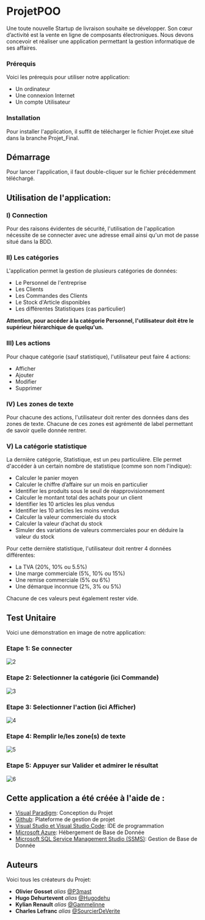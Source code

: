# ProjetPOO

Une toute nouvelle Startup de livraison souhaite se développer. Son cœur d’activité est la vente en ligne de composants électroniques. Nous devons concevoir et réaliser une application permettant la gestion informatique de ses affaires.

### Prérequis

Voici les prérequis pour utiliser notre application: 

- Un ordinateur
- Une connexion Internet
- Un compte Utilisateur 


### Installation

Pour installer l'application, il suffit de télécharger le fichier Projet.exe situé dans la branche Projet_Final.

## Démarrage

Pour lancer l'application, il faut double-cliquer sur le fichier précédemment téléchargé.

## Utilisation de l'application: 

### I) Connection

Pour des raisons évidentes de sécurité, l'utilisation de l'application nécessite de se connecter avec une adresse email ainsi qu'un mot de passe situé dans la BDD.

### II) Les catégories
L'application permet la gestion de plusieurs catégories de données:
  - Le Personnel de l'entreprise
  - Les Clients
  - Les Commandes des Clients
  - Le Stock d'Article disponibles
  - Les différentes Statistiques (cas particulier)
 
 __Attention, pour accéder à la catégorie Personnel, l'utilisateur doit être le supérieur hiérarchique de quelqu'un.__

### III) Les actions
Pour chaque catégorie (sauf statistique), l'utilisateur peut faire 4 actions:
  - Afficher
  - Ajouter
  - Modifier
  - Supprimer

### IV) Les zones de texte
Pour chacune des actions, l'utilisateur doit renter des données dans des zones de texte. Chacune de ces zones est agrémenté de label permettant de savoir quelle donnée rentrer.

### V) La catégorie statistique
La dernière catégorie, Statistique, est un peu particulière. Elle permet d'accéder à un certain nombre de statistique (comme son nom l'indique):

  - Calculer le panier moyen
  - Calculer le chiffre d’affaire sur un mois en particulier
  - Identifier les produits sous le seuil de réapprovisionnement
  - Calculer le montant total des achats pour un client
  - Identifier les 10 articles les plus vendus
  - Identifier les 10 articles les moins vendus
  - Calculer la valeur commerciale du stock
  - Calculer la valeur d’achat du stock
  - Simuler des variations de valeurs commerciales pour en déduire la valeur du stock

Pour cette dernière statistique, l'utilisateur doit rentrer 4 données différentes:
  - La TVA (20%, 10% ou 5.5%)
  - Une marge commerciale (5%, 10% ou 15%)
  - Une remise commerciale (5% ou 6%)
  - Une démarque inconnue (2%, 3% ou 5%)

Chacune de ces valeurs peut également rester vide.

## Test Unitaire

Voici une démonstration en image de notre application:

### Etape 1: Se connecter

![2](https://user-images.githubusercontent.com/78081509/144502482-c695e396-b20b-4809-8131-10b116e4f0ff.png)

### Etape 2: Selectionner la catégorie (ici Commande)

![3](https://user-images.githubusercontent.com/78081509/144502652-40354654-5710-421f-9f30-a748ac437289.png)

### Etape 3: Selectionner l'action (ici Afficher)

![4](https://user-images.githubusercontent.com/78081509/144502959-da5b818e-f61d-46a4-a4c8-634d5973f70d.png)


### Etape 4: Remplir le/les zone(s) de texte

![5](https://user-images.githubusercontent.com/78081509/144503110-e24d4282-2bce-4f18-99cc-872dbfb32e51.png)

### Etape 5: Appuyer sur Valider et admirer le résultat

![6](https://user-images.githubusercontent.com/78081509/144503176-83dc4a34-8fa6-4646-94a2-e6019fe5b4c5.png)

## Cette application a été créée à l'aide de :

* [Visual Paradigm](https://www.visual-paradigm.com/): Conception du Projet
* [Github](https://github.com/): Plateforme de gestion de projet
* [Visual Studio et Visual Studio Code](https://visualstudio.microsoft.com/fr/): IDE de programmation
* [Microsoft Azure](https://portal.azure.com/): Hébergement de Base de Donnée
* [Microsoft SQL Service Management Studio (SSMS)](https://docs.microsoft.com/fr-fr/sql/ssms/download-sql-server-management-studio-ssms?view=sql-server-ver15): Gestion de Base de Donnée

## Auteurs
Voici tous les créateurs du Projet:
* **Olivier Gosset** _alias_ [@P3mast](https://github.com/P3mast)
* **Hugo Dehurtevent** _alias_ [@Hugodehu](https://github.com/Hugodehu)
* **Kylian Renault** _alias_ [@Gammelinne](https://github.com/Gammelinne)
* **Charles Lefranc** _alias_ [@SourcierDeVerite](https://github.com/SourcierDeVerite)
